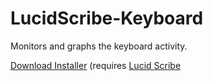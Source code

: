 LucidScribe-Keyboard
====================

Monitors and graphs the keyboard activity.

<a href="http://lucidcode.com/category/software/lucid-scribe-plugins/Keyboard/">Download Installer</a> (requires <a href="http://lucidcode.com/LucidScribe/">Lucid Scribe</a>
